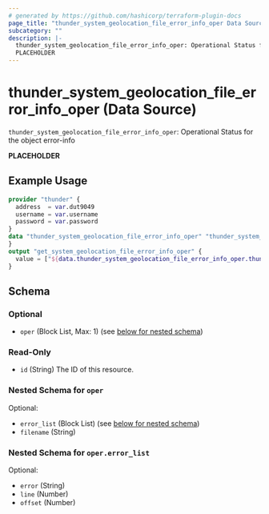 ```yaml
---
# generated by https://github.com/hashicorp/terraform-plugin-docs
page_title: "thunder_system_geolocation_file_error_info_oper Data Source - terraform-provider-thunder"
subcategory: ""
description: |-
  thunder_system_geolocation_file_error_info_oper: Operational Status for the object error-info
  PLACEHOLDER
---
```


# thunder_system_geolocation_file_error_info_oper (Data Source)

`thunder_system_geolocation_file_error_info_oper`: Operational Status for the object error-info

__PLACEHOLDER__

## Example Usage

```terraform
provider "thunder" {
  address  = var.dut9049
  username = var.username
  password = var.password
}
data "thunder_system_geolocation_file_error_info_oper" "thunder_system_geolocation_file_error_info_oper" {
}
output "get_system_geolocation_file_error_info_oper" {
  value = ["${data.thunder_system_geolocation_file_error_info_oper.thunder_system_geolocation_file_error_info_oper}"]
}
```

<!-- schema generated by tfplugindocs -->
## Schema

### Optional

- `oper` (Block List, Max: 1) (see [below for nested schema](#nestedblock--oper))

### Read-Only

- `id` (String) The ID of this resource.

<a id="nestedblock--oper"></a>
### Nested Schema for `oper`

Optional:

- `error_list` (Block List) (see [below for nested schema](#nestedblock--oper--error_list))
- `filename` (String)

<a id="nestedblock--oper--error_list"></a>
### Nested Schema for `oper.error_list`

Optional:

- `error` (String)
- `line` (Number)
- `offset` (Number)


